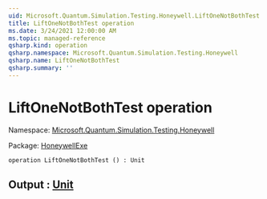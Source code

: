 ```yaml
---
uid: Microsoft.Quantum.Simulation.Testing.Honeywell.LiftOneNotBothTest
title: LiftOneNotBothTest operation
ms.date: 3/24/2021 12:00:00 AM
ms.topic: managed-reference
qsharp.kind: operation
qsharp.namespace: Microsoft.Quantum.Simulation.Testing.Honeywell
qsharp.name: LiftOneNotBothTest
qsharp.summary: ''
---
```


# LiftOneNotBothTest operation

Namespace: [Microsoft.Quantum.Simulation.Testing.Honeywell](xref:Microsoft.Quantum.Simulation.Testing.Honeywell)

Package: [HoneywellExe](https://nuget.org/packages/HoneywellExe)




```qsharp
operation LiftOneNotBothTest () : Unit
```


## Output : [Unit](xref:microsoft.quantum.lang-ref.unit)

